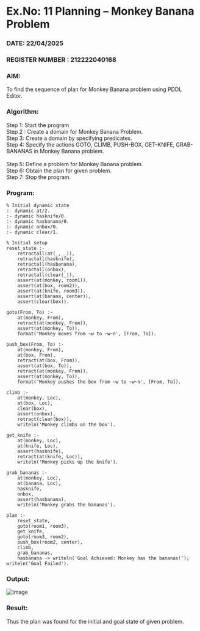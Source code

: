 # Ex.No: 11  Planning –  Monkey Banana Problem
### DATE: 22/04/2025                                                                      
### REGISTER NUMBER : 212222040168
### AIM: 
To find the sequence of plan for Monkey Banana problem using PDDL Editor.
###  Algorithm:
Step 1:  Start the program <br> 
Step 2 : Create a domain for Monkey Banana Problem. <br> 
Step 3:  Create a domain by specifying predicates. <br> 
Step 4: Specify the actions GOTO, CLIMB, PUSH-BOX, GET-KNIFE, GRAB-BANANAS in Monkey Banana problem.<br>  
Step 5:   Define a problem for Monkey Banana problem.<br> 
Step 6:  Obtain the plan for given problem.<br> 
Step 7: Stop the program.<br> 
### Program:
```
% Initial dynamic state
:- dynamic at/2.
:- dynamic hasknife/0.
:- dynamic hasbanana/0.
:- dynamic onbox/0.
:- dynamic clear/1.

% Initial setup
reset_state :-
    retractall(at(_, _)),
    retractall(hasknife),
    retractall(hasbanana),
    retractall(onbox),
    retractall(clear(_)),
    assert(at(monkey, room1)),
    assert(at(box, room2)),
    assert(at(knife, room3)),
    assert(at(banana, center)),
    assert(clear(box)).

goto(From, To) :-
    at(monkey, From),
    retract(at(monkey, From)),
    assert(at(monkey, To)),
    format('Monkey moves from ~w to ~w~n', [From, To]).

push_box(From, To) :-
    at(monkey, From),
    at(box, From),
    retract(at(box, From)),
    assert(at(box, To)),
    retract(at(monkey, From)),
    assert(at(monkey, To)),
    format('Monkey pushes the box from ~w to ~w~n', [From, To]).

climb :-
    at(monkey, Loc),
    at(box, Loc),
    clear(box),
    assert(onbox),
    retract(clear(box)),
    writeln('Monkey climbs on the box').

get_knife :-
    at(monkey, Loc),
    at(knife, Loc),
    assert(hasknife),
    retract(at(knife, Loc)),
    writeln('Monkey picks up the knife').

grab_bananas :-
    at(monkey, Loc),
    at(banana, Loc),
    hasknife,
    onbox,
    assert(hasbanana),
    writeln('Monkey grabs the bananas').

plan :-
    reset_state,
    goto(room1, room3),
    get_knife,
    goto(room3, room2),
    push_box(room2, center),
    climb,
    grab_bananas,
    hasbanana -> writeln('Goal Achieved: Monkey has the bananas!'); writeln('Goal Failed').
```
### Output:
![image](https://github.com/user-attachments/assets/58632492-d4ba-4f71-9a3c-1d7622152772)

### Result:
Thus the plan was found for the initial and goal state of given problem.
